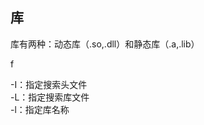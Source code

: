 <!--
 * @Author: xiuquanxu
 * @Company: kaochong
 * @Date: 2020-12-02 00:15:01
 * @LastEditors: xiuquanxu
 * @LastEditTime: 2020-12-17 14:53:16
-->

## 库  

库有两种：动态库（.so,.dll）和静态库（.a,.lib）  

f

<!--  -->
-I：指定搜索头文件  
-L：指定搜索库文件  
-l：指定库名称  